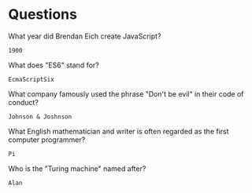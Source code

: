 # Questions

What year did Brendan Eich create JavaScript?

```
1900
```

What does "ES6" stand for?

```
EcmaScriptSix
```

What company famously used the phrase "Don't be evil" in their code of conduct?

```
Johnson & Joshnson
```

What English mathematician and writer is often regarded as the first computer programmer?

```
Pi
```

Who is the "Turing machine" named after?

```
Alan
```
